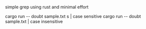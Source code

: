 

simple grep using rust and minimal effort

cargo run -- doubt sample.txt s | case sensitive 
cargo run -- doubt sample.txt | case insensitive
